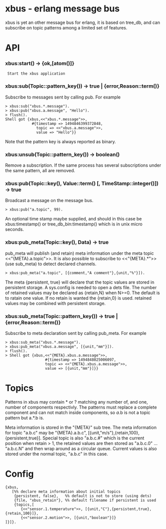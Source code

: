 # xbus - erlang message bus

xbus is yet an other message bus for erlang, it is based on
tree_db, and can subscribe on topic patterns among a limited
set of features.

# API

### xbus:start() -> {ok,[atom()]}

     Start the xbus application

### xbus:sub(Topic::pattern_key()) -> true | {error,Reason::term()}

Subscribe to messages sent by calling pub. For example

    > xbus:sub("xbus.*.message").
    > xbus:pub("xbus.a.message", "Hello").
    > flush().
    Shell got {xbus,<<"xbus.*.message">>,
                #{timestamp => 1494846399372848,
                  topic => <<"xbus.a.message">>,
                  value => "Hello"}}

Note that the pattern key is always reported as binary.

### xbus:unsub(Topic::pattern_key()) -> boolean()

Remove a subscription. If the same process has several subscriptions
under the same pattern, all are removed.

### xbus:pub(Topic::key(), Value::term() [, TimeStamp::integer()]) -> true

Broadcast a message on the message bus.

    > xbus:pub("a.topic", 99).

An optional time stamp maybe supplied, and should in this case be
xbus:timestamp() or tree_db_bin:timestamp() which is in unix micro seconds.

### xbus:pub_meta(Topic::key(), Data) -> true

pub_meta will publish (and retain) meta information under the
meta topic <<"{META}.a.topic">>. It is also possible to
subscribe to <<"{META}.*">> (use sub_meta) to detect declared channels.

    > xbus:pub_meta("a.topic", [{comment,"A comment"},{unit,"%"}]).

The meta {persistent, true} will declare that the topic values
are stored in persistent storage. A sys.config is needed to
open a dets file.
The number of retained values may be declared as {retain,N} when N>=0.
The default is to ratain one value. If no retain is wanted the {retain,0}
is used. retained values may be combined with persistent storage.

### xbus:sub_meta(Topic::pattern_key()) -> true | {error,Reason::term()}

Subscribe to meta declaration sent by calling pub_meta. For example

    > xbus:sub_meta("xbus.*.message").
    > xbus:pub_meta("xbus.a.message", [{unit,"mm"}]).
    > flush().
    > Shell got {xbus,<<"{META}.xbus.a.message">>,
                      #{timestamp => 1494848025006097,
                      topic => <<"{META}.xbus.a.message">>,
                      value => [{unit,"mm"}]}}

# Topics

Patterns in xbus may contain * or ? matching any number of, and 
one, number of components respectivly. The patterns must replace
a complete component and can not match inside components, so
*a*.b is not a topic pattern but a.*.b is.

Meta information is stored in the "{META}" sub tree.
The meta information for topic "a.b.c" may be
"{META}.a.b.c", [{unit,"m/s"},{retain,100},{persistent,true}].
Special topic is also "a.b.c.#" which is the current position when
retain > 1, the retained values are then stored as "a.b.c.0" ... "a.b.c.N"
and then wrap around as a circular queue. Current values is also stored under
the normal topic, "a.b.c" in this case.

# Config

    {xbus,
       [%% declare meta information about initial topics
        {persistent, false},   %% default is not to store (using dets)
        {file, "xbus_retain"}, %% default filename if persistent is used
        {topics,[
           {<<"sensor.1.temperature">>, [{unit,"C"},{persistent,true},{retain,100}]},
           {<<"sensor.2.motion">>, [{unit,"boolean"}]}
	]}]}.

